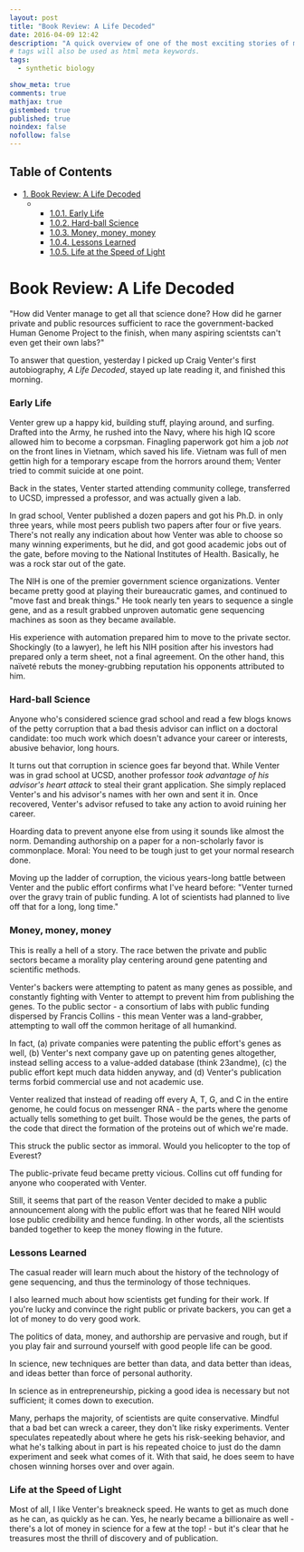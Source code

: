 ```yaml
---
layout: post
title: "Book Review: A Life Decoded"
date: 2016-04-09 12:42
description: "A quick overview of one of the most exciting stories of modern science. Venter's story has a lot to teach us about the hardball politics at the upper echelons of Big Science"
# tags will also be used as html meta keywords.
tags:
  - synthetic biology

show_meta: true
comments: true
mathjax: true
gistembed: true
published: true
noindex: false
nofollow: false
---
```

<div id="table-of-contents">
<h2>Table of Contents</h2>
<div id="text-table-of-contents">
<ul>
<li><a href="#orgheadline6">1. Book Review: A Life Decoded</a>
<ul>
<li>
<ul>
<li><a href="#orgheadline1">1.0.1. Early Life</a></li>
<li><a href="#orgheadline2">1.0.2. Hard-ball Science</a></li>
<li><a href="#orgheadline3">1.0.3. Money, money, money</a></li>
<li><a href="#orgheadline4">1.0.4. Lessons Learned</a></li>
<li><a href="#orgheadline5">1.0.5. Life at the Speed of Light</a></li>
</ul>
</li>
</ul>
</li>
</ul>
</div>
</div>

# Book Review: A Life Decoded<a id="orgheadline6"></a>

"How did Venter manage to get all that science done? How did he garner private and public
resources sufficient to race the government-backed Human Genome Project to the finish,
when many aspiring scientsts can't even get their own labs?"

To answer that question, yesterday I picked up Craig Venter's first autobiography, *A Life Decoded*,
stayed up late reading it, and finished this morning.

### Early Life<a id="orgheadline1"></a>

Venter grew up a happy kid, building stuff, playing around, and surfing.
Drafted into the Army, he rushed into the Navy, where his high IQ score allowed him 
to become a corpsman. Finagling paperwork got him a job *not* on the front lines in Vietnam,
which saved his life. Vietnam was full of men gettin high for a temporary escape from
the horrors around them; Venter tried to commit suicide at one point.


Back in the states, Venter started attending community college, transferred to UCSD,
impressed a professor, and was actually given a lab. 


In grad school, Venter published a dozen papers and got his Ph.D. in only three years,
while most peers publish two papers after four or five years. There's not really any indication about how
Venter was able to choose so many winning experiments, but he did, and got good academic jobs out of the gate,
before moving to the National Institutes of Health. Basically, he was a rock star out of the gate.


The NIH is one of the premier government science organizations. Venter became pretty good at playing their bureaucratic games,
and continued to "move fast and break things." He took nearly ten years to sequence a single gene,
and as a result grabbed unproven automatic gene sequencing machines as soon as they became available.


His experience with automation prepared him to move to the private sector. Shockingly (to a lawyer), he
left his NIH position after his investors had prepared only a term sheet, not a final agreement.
On the other hand, this naïveté rebuts the money-grubbing reputation his opponents attributed to him.

### Hard-ball Science<a id="orgheadline2"></a>

Anyone who's considered science grad school and read a few blogs knows of the petty corruption that a
bad thesis advisor can inflict on a doctoral candidate: too much work which doesn't advance your career
or interests, abusive behavior, long hours.


It turns out that corruption in science goes far beyond that. While Venter was in grad school at UCSD,
another professor *took advantage of his advisor's heart attack* to steal their grant application.
She simply replaced Venter's and his advisor's names with her own and sent it in.
Once recovered, Venter's advisor refused to take any action to avoid ruining her career.


Hoarding data to prevent anyone else from using it sounds like almost the norm.
Demanding authorship on a paper for a non-scholarly favor is commonplace.
Moral: You need to be tough just to get your normal research done.


Moving up the ladder of corruption, the vicious years-long battle between Venter and the public effort
confirms what I've heard before: "Venter turned over the gravy train of public funding. A lot of scientists
had planned to live off that for a long, long time."

### Money, money, money<a id="orgheadline3"></a>

This is really a hell of a story. The race betwen the private and public sectors
became a morality play centering around gene patenting and scientific methods.


Venter's backers were attempting to patent as many genes as possible,
and constantly fighting with Venter to attempt to prevent him from publishing the genes.
To the public sector - a consortium of labs with public funding dispersed by Francis Collins -
this mean Venter was a land-grabber, attempting to wall off the common heritage of all humankind.


In fact, (a) private companies were patenting the public effort's genes as well,
(b) Venter's next company gave up on patenting genes altogether, instead selling
access to a value-added database (think 23andme), (c) the public effort kept much data hidden anyway,
and (d) Venter's publication terms forbid commercial use and not academic use.


Venter realized that instead of reading off every A, T, G, and C in the entire genome,
he could focus on messenger RNA - the parts where the genome actually tells something
to get built. Those would be the genes, the parts of the code that direct the formation
of the proteins out of which we're made.


This struck the public sector as immoral. Would you helicopter to the top of Everest?


The public-private feud became pretty vicious. Collins cut off funding for anyone
who cooperated with Venter.


Still, it seems that part of the reason Venter decided to make a public announcement
along with the public effort was that he feared NIH would lose public credibility and hence funding.
In other words, all the scientists banded together to keep the money flowing in the future.

### Lessons Learned<a id="orgheadline4"></a>

The casual reader will learn much about the history of the technology of gene sequencing,
and thus the terminology of those techniques.


I also learned much about how scientists get funding for their work. If you're lucky and convince the right public
or private backers, you can get a lot of money to do very good work.


The politics of data, money, and authorship are pervasive and rough, but if you play fair
and surround yourself with good people life can be good.


In science, new techniques are better than data, and data better than ideas, and ideas better than force of personal authority.


In science as in entrepreneurship, picking a good idea is necessary but not sufficient; it comes down to execution.


Many, perhaps the majority, of scientists are quite conservative. Mindful that a bad bet can wreck a career, they don't
like risky experiments. Venter speculates repeatedly about where he gets his risk-seeking behavior,
and what he's talking about in part is his repeated choice to just do the damn experiment and seek what comes of it.
With that said, he does seem to have chosen winning horses over and over again.

### Life at the Speed of Light<a id="orgheadline5"></a>

Most of all, I like Venter's breakneck speed. He wants to get as much done as he can, as quickly as he can.
Yes, he nearly became a billionaire as well - there's a lot of money in science for a few at the top! - but
it's clear that he treasures most the thrill of discovery and of publication.
